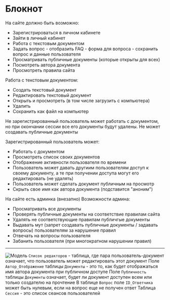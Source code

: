 # Блокнот

На сайте должно быть возможно:
- Зарегистрироваться в личном кабинете
- Зайти в личный кабинет
- Работа с текстовым документом
- Задать вопрос - отобразить FAQ - форма для вопроса - сохранить вопрос и данные пользователя
- Просматривать публичные документы (которые открыты для всех)
- Посмотреть автора документа
- Просмотреть правила сайта

Работа с текстовым документом:
- Создать текстовый документ
- Редактировать текстовый документ
- Открыть и просмотреть (в том числе загрузить с компьютера)
- Удалить
- Сохранить как файл на компьютер

Не зарегистрированный пользователь может работать с документом, но при окончании сессии все его документы будут удалены. Не может создавать публичные документы

Зарегистрированный пользователь может:
- Работать с документом
- Просмотреть список своих документов
- Отображение активности пользователя по времени
- Пользователь может давать другиим пользователям доступ к своему документу, а те при получении доступа могут его редактировать (не удалять)
- Пользователь может сделать документ публичным на просмотр
- Скрыть свое имя как автора документа (подставится "аноним")

На сайте есть админка (внезапно)
Возможности админа:
- Просматривать все документы
- Проверять публичные документы на соответствие правилам сайта
- Удалять не соответствующие правилам публичгые документы
- Выдавать мут (запрет создавать публичные документы / задавать вопросы) пользователям за нарушение правил
- Отвечать на вопросы пользователя
- Забанить пользователя (при многократном нарушении правил)

---

![Mодель](https://github.com/argentum844/Note/assets/58563250/1403f8e5-38f2-4f40-bce7-9d46f91cbad3)
`Список редакторов` - таблица, где пара пользователь-документ означает, что пользователь может редактировать этот документ
Поле `Автор_Отображение` таблицы `Документы` - это то, как будет отображаться имя автора документа при публичном доступе
Поле `Публичность` таблицы `Документы` означает, будет ли документ доступен всем или только создателю на прочтение
В таблице `Вопрос` поле `ID_Ответчика` может быть нулевым, если на вопрос еще не получен ответ
Таблица `Cессия` - это список сеансов пользователей

